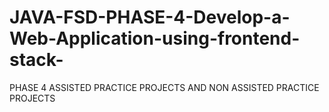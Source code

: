 # JAVA-FSD-PHASE-4-Develop-a-Web-Application-using-frontend-stack-

PHASE 4 ASSISTED PRACTICE PROJECTS AND NON ASSISTED PRACTICE PROJECTS
